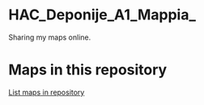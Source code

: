 
# HAC_Deponije_A1_Mappia_

 Sharing my maps online.

# Maps in this repository
[List maps in repository](https://maps.csr.ufmg.br/calculator/?lang=eng&map=&queryid=152&listRepository=Repository&storeurl=https://github.com/bvivoda/HAC_Deponije_A1_Mappia_/)